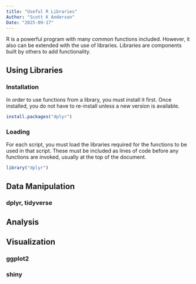 ```yaml
---
title: "Useful R Libraries"
Author: "Scott K Anderson"
Date: "2025-09-17"
--- 
```


R is a powerful program with many common functions included. However, it also can be extended with the use of libraries. Libraries are components built by others to add functionality.

## Using Libraries

### Installation

In order to use functions from a library, you must install it first. Once installed, you do not have to re-install unless a new version is available.

```r
install.packages("dplyr")
```

### Loading

For each script, you must load the libraries required for the functions to be used in that script. These must be included as lines of code before any functions are invoked, usually at the top of the document.

```r
library("dplyr")
```

## Data Manipulation

### dplyr, tidyverse

## Analysis

## Visualization

### ggplot2

### shiny

